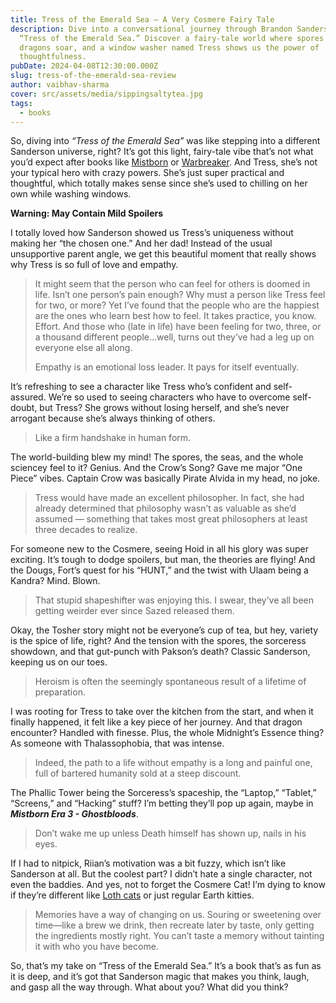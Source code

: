 ```yaml
---
title: Tress of the Emerald Sea — A Very Cosmere Fairy Tale
description: Dive into a conversational journey through Brandon Sanderson’s
  “Tress of the Emerald Sea.” Discover a fairy-tale world where spores float,
  dragons soar, and a window washer named Tress shows us the power of
  thoughtfulness.
pubDate: 2024-04-08T12:30:00.000Z
slug: tress-of-the-emerald-sea-review
author: vaibhav-sharma
cover: src/assets/media/sippingsaltytea.jpg
tags:
  - books
---
```

So, diving into *“Tress of the Emerald Sea”* was like stepping into a different Sanderson universe, right? It’s got this light, fairy-tale vibe that’s not what you’d expect after books like [Mistborn](/articles/mistborn-the-final-empire-review/) or [Warbreaker](/articles/warbreaker-brandon-sanderson-review/). And Tress, she’s not your typical hero with crazy powers. She’s just super practical and thoughtful, which totally makes sense since she’s used to chilling on her own while washing windows.

**Warning: May Contain Mild Spoilers**

I totally loved how Sanderson showed us Tress’s uniqueness without making her “the chosen one.” And her dad! Instead of the usual unsupportive parent angle, we get this beautiful moment that really shows why Tress is so full of love and empathy.

> It might seem that the person who can feel for others is doomed in life. Isn’t one person’s pain enough? Why must a person like Tress feel for two, or more? Yet I’ve found that the people who are the happiest are the ones who learn best how to feel. It takes practice, you know. Effort. And those who (late in life) have been feeling for two, three, or a thousand different people…well, turns out they’ve had a leg up on everyone else all along.
>
>
> Empathy is an emotional loss leader. It pays for itself eventually.

It’s refreshing to see a character like Tress who’s confident and self-assured. We’re so used to seeing characters who have to overcome self-doubt, but Tress? She grows without losing herself, and she’s never arrogant because she’s always thinking of others.

> Like a firm handshake in human form.

The world-building blew my mind! The spores, the seas, and the whole sciencey feel to it? Genius. And the Crow’s Song? Gave me major “One Piece” vibes. Captain Crow was basically Pirate Alvida in my head, no joke.

> Tress would have made an excellent philosopher. In fact, she had already determined that philosophy wasn’t as valuable as she’d assumed — something that takes most great philosophers at least three decades to realize.

For someone new to the Cosmere, seeing Hoid in all his glory was super exciting. It’s tough to dodge spoilers, but man, the theories are flying! And the Dougs, Fort’s quest for his “HUNT,” and the twist with Ulaam being a Kandra? Mind. Blown.

> That stupid shapeshifter was enjoying this. I swear, they’ve all been getting weirder ever since Sazed released them.

Okay, the Tosher story might not be everyone’s cup of tea, but hey, variety is the spice of life, right? And the tension with the spores, the sorceress showdown, and that gut-punch with Pakson’s death? Classic Sanderson, keeping us on our toes.

> Heroism is often the seemingly spontaneous result of a lifetime of preparation.

I was rooting for Tress to take over the kitchen from the start, and when it finally happened, it felt like a key piece of her journey. And that dragon encounter? Handled with finesse. Plus, the whole Midnight’s Essence thing? As someone with Thalassophobia, that was intense.

> Indeed, the path to a life without empathy is a long and painful one, full of bartered humanity sold at a steep discount.

The Phallic Tower being the Sorceress’s spaceship, the “Laptop,” “Tablet,” “Screens,” and “Hacking” stuff? I’m betting they’ll pop up again, maybe in ***Mistborn Era 3 - Ghostbloods***.

> Don’t wake me up unless Death himself has shown up, nails in his eyes.

If I had to nitpick, Riian’s motivation was a bit fuzzy, which isn’t like Sanderson at all. But the coolest part? I didn’t hate a single character, not even the baddies. And yes, not to forget the Cosmere Cat! I’m dying to know if they’re different like [Loth cats](https://starwars.fandom.com/wiki/Loth-cat) or just regular Earth kitties.

> Memories have a way of changing on us. Souring or sweetening over time—like a brew we drink, then recreate later by taste, only getting the ingredients mostly right. You can’t taste a memory without tainting it with who you have become.

So, that’s my take on “Tress of the Emerald Sea.” It’s a book that’s as fun as it is deep, and it’s got that Sanderson magic that makes you think, laugh, and gasp all the way through. What about you? What did you think?

